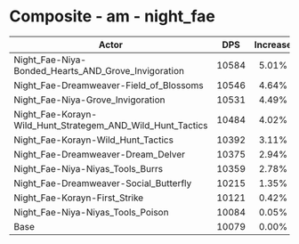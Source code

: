 # Composite - am - night_fae
| Actor | DPS | Increase |
|---|:---:|:---:|
|Night_Fae-Niya-Bonded_Hearts_AND_Grove_Invigoration|10584|5.01%|
|Night_Fae-Dreamweaver-Field_of_Blossoms|10546|4.64%|
|Night_Fae-Niya-Grove_Invigoration|10531|4.49%|
|Night_Fae-Korayn-Wild_Hunt_Strategem_AND_Wild_Hunt_Tactics|10484|4.02%|
|Night_Fae-Korayn-Wild_Hunt_Tactics|10392|3.11%|
|Night_Fae-Dreamweaver-Dream_Delver|10375|2.94%|
|Night_Fae-Niya-Niyas_Tools_Burrs|10359|2.78%|
|Night_Fae-Dreamweaver-Social_Butterfly|10215|1.35%|
|Night_Fae-Korayn-First_Strike|10121|0.42%|
|Night_Fae-Niya-Niyas_Tools_Poison|10084|0.05%|
|Base|10079|0.00%|
